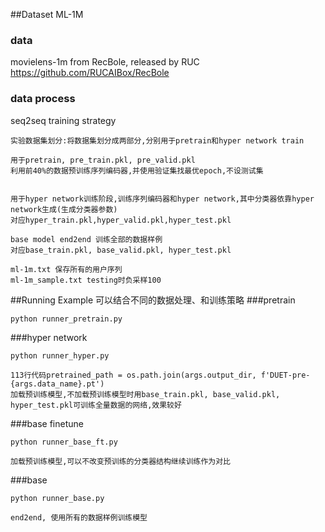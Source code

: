 ##Dataset ML-1M
### data
movielens-1m from RecBole, released by RUC https://github.com/RUCAIBox/RecBole
### data process
seq2seq training strategy
```shell script
实验数据集划分:将数据集划分成两部分,分别用于pretrain和hyper network train

用于pretrain, pre_train.pkl, pre_valid.pkl
利用前40%的数据预训练序列编码器,并使用验证集找最优epoch,不设测试集


用于hyper network训练阶段,训练序列编码器和hyper network,其中分类器依靠hyper network生成(生成分类器参数)
对应hyper_train.pkl,hyper_valid.pkl,hyper_test.pkl
```

```shell script
base model end2end 训练全部的数据样例
对应base_train.pkl, base_valid.pkl, hyper_test.pkl
```

```shell script
ml-1m.txt 保存所有的用户序列
ml-1m_sample.txt testing时负采样100
```

##Running Example
可以结合不同的数据处理、和训练策略
###pretrain
```shell script
python runner_pretrain.py
```
###hyper network

```shell script
python runner_hyper.py

113行代码pretrained_path = os.path.join(args.output_dir, f'DUET-pre-{args.data_name}.pt')
加载预训练模型,不加载预训练模型时用base_train.pkl, base_valid.pkl, hyper_test.pkl可训练全量数据的网络,效果较好
```

###base finetune
```shell script
python runner_base_ft.py

加载预训练模型,可以不改变预训练的分类器结构继续训练作为对比
```

###base 
```shell script
python runner_base.py

end2end, 使用所有的数据样例训练模型
```

